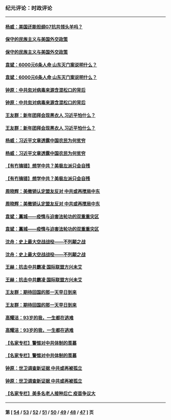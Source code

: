 ### 纪元评论：时政评论
---
#### [杨威：美国还能担纲G7抗共领头羊吗？](../../pages/nsc1025/n12758205.md) 
#### [保守的民族主义与美国外交政策](../../pages/nsc1025/n12757926.md) 
#### [保守的民族主义与美国外交政策](../../pages/nsc1025/n12757926.md) 
#### [袁斌：6000元6条人命 山东灭门案说明什么？](../../pages/nsc1025/n12757539.md) 
#### [袁斌：6000元6条人命 山东灭门案说明什么？](../../pages/nsc1025/n12757539.md) 
#### [钟原：中共忽对病毒来源含混松口的背后](../../pages/nsc1025/n12756192.md) 
#### [钟原：中共忽对病毒来源含混松口的背后](../../pages/nsc1025/n12756192.md) 
#### [王友群：新年团拜会现黑衣人 习近平怕什么？](../../pages/nsc1025/n12756430.md) 
#### [王友群：新年团拜会现黑衣人 习近平怕什么？](../../pages/nsc1025/n12756430.md) 
#### [杨威：习近平文章透露中国农民为何贫穷](../../pages/nsc1025/n12756159.md) 
#### [杨威：习近平文章透露中国农民为何贫穷](../../pages/nsc1025/n12756159.md) 
#### [【有冇搞错】想学中共？美极左派只会自残](../../pages/nsc1025/n12754938.md) 
#### [【有冇搞错】想学中共？美极左派只会自残](../../pages/nsc1025/n12754938.md) 
#### [周晓辉：美撤销认定盟友反对 中共或再搅局中东](../../pages/nsc1025/n12755874.md) 
#### [周晓辉：美撤销认定盟友反对 中共或再搅局中东](../../pages/nsc1025/n12755874.md) 
#### [袁斌：藁城——疫情与迫害法轮功的双重重灾区](../../pages/nsc1025/n12755567.md) 
#### [袁斌：藁城——疫情与迫害法轮功的双重重灾区](../../pages/nsc1025/n12755567.md) 
#### [沈舟：史上最大空战战役——不列颠之战](../../pages/nsc1025/n12754798.md) 
#### [沈舟：史上最大空战战役——不列颠之战](../../pages/nsc1025/n12754798.md) 
#### [王赫：抗击中共霸凌 国际联盟方兴未艾](../../pages/nsc1025/n12755012.md) 
#### [王赫：抗击中共霸凌 国际联盟方兴未艾](../../pages/nsc1025/n12755012.md) 
#### [王友群：期待回国的那一天早日到来](../../pages/nsc1025/n12754497.md) 
#### [王友群：期待回国的那一天早日到来](../../pages/nsc1025/n12754497.md) 
#### [高耀洁：93岁的我，一生都在逃难](../../pages/nsc1025/n12754629.md) 
#### [高耀洁：93岁的我，一生都在逃难](../../pages/nsc1025/n12754629.md) 
#### [【名家专栏】警惕对中共体制的羡慕](../../pages/nsc1025/n12754266.md) 
#### [【名家专栏】警惕对中共体制的羡慕](../../pages/nsc1025/n12754266.md) 
#### [钟原：世卫调查新证据 中共或再被孤立](../../pages/nsc1025/n12754491.md) 
#### [钟原：世卫调查新证据 中共或再被孤立](../../pages/nsc1025/n12754491.md) 
#### [【名家专栏】美多名老人接种后亡 疫苗争议大](../../pages/nsc1025/n12754269.md) 

---
#### 第 [ [54](./54.md) / [53](./53.md) / [52](./52.md) / [51](./51.md) / [50](./50.md) / [49](./49.md) / [48](./48.md) / [47](./47.md) ] 页

